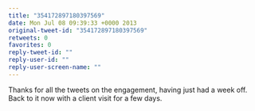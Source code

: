 ```yaml
---
title: "354172897180397569"
date: Mon Jul 08 09:39:33 +0000 2013
original-tweet-id: "354172897180397569"
retweets: 0
favorites: 0
reply-tweet-id: ""
reply-user-id: ""
reply-user-screen-name: ""
---
```

Thanks for all the tweets on the engagement, having just had a week off. Back to it now with a client visit for a few days.
